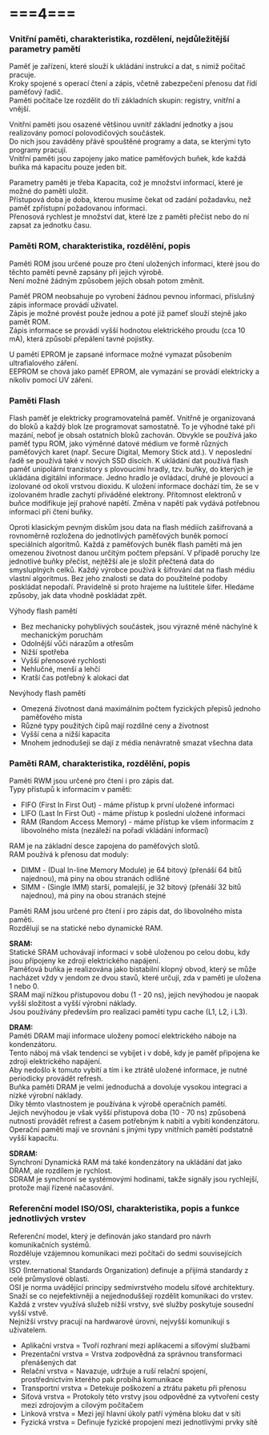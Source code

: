# ===4===
### Vnitřní paměti, charakteristika, rozdělení, nejdůležitější parametry pamětí
Paměť je zařízení, které slouží k ukládání instrukcí a dat, s nimiž počítač pracuje.\
Kroky spojené s operací čtení a zápis, včetně zabezpečení přenosu dat řídí paměťový řadič.\
Paměti počítače lze rozdělit do tří základních skupin: registry, vnitřní a vnější.

Vnitřní paměti jsou osazené většinou uvnitř základní jednotky a jsou realizovány pomocí polovodičových součástek.\
Do nich jsou zaváděny přávě spouštěné programy a data, se kterými tyto programy pracují.\
Vnitřní paměti jsou zapojeny jako matice paměťových buňek, kde každá buňka má kapacitu pouze jeden bit.

Parametry paměti je třeba Kapacita, což je množství informací, které je možné do paměti uložit.\
Přístupová doba je doba, kterou musíme čekat od zadání požadavku, než paměť zpřístupní požadovanou informaci.\
Přenosová rychlest je množství dat, které lze z paměti přečíst nebo do ní zapsat za jednotku času.

### Paměti ROM, charakteristika, rozdělění, popis
Paměti ROM jsou určené pouze pro čtení uložených informaci, které jsou do těchto pamětí pevně zapsány při jejich výrobě.\
Není možné žádným způsobem jejich obsah potom změnit.

Paměť PROM neobsahuje po vyrobení žádnou pevnou informaci, příslušný zápis informace provádí uživatel.\
Zápis je možné provést použe jednou a poté již pameť slouží stejně jako pamět ROM.\
Zápis informace se provádí vyšší hodnotou elektrického proudu (cca 10 mA), která způsobí přepálení tavné pojistky.

U pamětí EPROM je zapsané informace možné vymazat působením ultrafialového záření.\
EEPROM se chová jako paměť EPROM, ale vymazání se provádí elektricky a nikoliv pomocí UV záření.

### Paměti Flash
Flash paměť je elektricky programovatelná paměť. Vnitřně je organizovaná do bloků a každý blok lze programovat samostatně. To je výhodné také při mazání, neboť je obsah ostatních bloků zachován. Obvykle se používá jako 
paměť typu ROM, jako výměnné datové médium ve formě různých paměťových karet (např. Secure Digital, Memory Stick atd.). V neposlední řadě se používá také v nových SSD discích. K ukládání dat používá flash paměť 
unipolární tranzistory s plovoucími hradly, tzv. buňky, do kterých je ukládána digitální informace. Jedno hradlo je ovládací, druhé je plovoucí a izolované od okolí vrstvou dioxidu. K uložení informace dochází tím, že se
v izolovaném hradle zachytí přiváděné elektrony. Přítomnost elektronů v buňce modifikuje její prahové napětí. Změna v napětí pak vydává potřebnou informaci při čtení buňky.

Oproti klasickým pevným diskům jsou data na flash médiích zašifrovaná a rovnoměrně rozložena do jednotlivých paměťových buněk pomocí speciálních algoritmů. Každá z paměťových buněk flash paměti má jen omezenou životnost
danou určitým počtem přepsání. V případě poruchy lze jednotlivé buňky přečíst, nejtěžší ale je složit přečtená data do smysluplných celků. Každý výrobce používá k šifrování dat na flash médiu vlastní algoritmus. Bez jeho
znalosti se data do použitelné podoby poskládat nepodaří. Pravidelně si proto hrajeme na luštitele šifer. Hledáme způsoby, jak data vhodně poskládat zpět.

Výhody flash pamětí
* Bez mechanicky pohyblivých součástek, jsou výrazně méně náchylné k mechanickým poruchám
* Odolnější vůči nárazům a otřesům
* Nižší spotřeba
* Vyšší přenosové rychlosti
* Nehlučné, menší a lehčí
* Kratší čas potřebný k alokaci dat

Nevýhody flash pamětí
* Omezená životnost daná maximálním počtem fyzických přepisů jednoho paměťového místa
* Různé typy použitých čipů mají rozdílné ceny a životnost
* Vyšší cena a nižší kapacita
* Mnohem jednodušeji se dají z média nenávratně smazat všechna data

### Paměti RAM, charakteristika, rozdělění, popis
Paměti RWM jsou určené pro čtení i pro zápis dat.\
Typy přístupů k informacím v paměti:
* FIFO (First In First Out) - máme přístup k první uložené informaci
* LIFO (Last In First Out) - máme přístup k poslední uložené informaci
* RAM (Random Access Memory) - máme přístup ke všem informacím z libovolného místa (nezáleží na pořadí vkládání informací)

RAM je na základní desce zapojena do paměťových slotů.\
RAM používá k přenosu dat moduly:
* DIMM - (Dual In-line Memory Module) je 64 bitový (přenáší 64 bitů najednou), má piny na obou stranách odlišné
* SIMM - (Single IMM) starší, pomalejší, je 32 bitový (přenáší 32 bitů najednou), má piny na obou stranách stejné

Paměti RAM jsou určené pro čtení i pro zápis dat, do libovolného místa paměti.\
Rozdělují se na statické nebo dynamické RAM.

**SRAM:**\
Statické SRAM uchovávají informaci v sobě uloženou po celou dobu, kdy jsou připojeny ke zdroji elektrického napájení.\
Paměťová buňka je realizována jako bistabilní klopný obvod, který se může nacházet vždy v jendom ze dvou stavů, které určují, zda v paměti je uložena 1 nebo 0.\
SRAM mají nížkou přístupovou dobu (1 - 20 ns), jejich nevýhodou je naopak vyšší složitost a vyšší výrobní náklady.\
Jsou používány především pro realizaci pamětí typu cache (L1, L2, i L3).

**DRAM:**\
Paměti DRAM mají informace uloženy pomocí elektrického náboje na kondenzátoru.\
Tento náboj má však tendenci se vybíjet i v době, kdy je paměť připojena ke zdroji elektrického napájení.\
Aby nedošlo k tomuto vybití a tím i ke ztrátě uložené informace, je nutné periodicky provádět refresh.\
Buňka paměti DRAM je velmi jednoduchá a dovoluje vysokou integraci a nízké výrobní náklady.\
Díky těmto vlastnostem je používána k výrobě operačních pamětí.\
Jejich nevýhodou je však vyšší přístupová doba (10 - 70 ns) způsobená nutností provádět refrest a časem potřebným k nabití a vybití kondenzátoru.\
Operační paměti mají ve srovnání s jinými typy vnitřních pamětí podstatně vyšší kapacitu.

**SDRAM:**\
Synchroní Dynamická RAM má také kondenzátory na ukládání dat jako DRAM, ale rozdílem je rychlost.\
SDRAM je synchroní se systémovými hodinami, takže signály jsou rychlejší, protože mají řízené načasování.

### Referenční model ISO/OSI, charakteristika, popis a funkce jednotlivých vrstev
Referenční model, který je definován jako standard pro návrh komunikačních systémů.\
Rozděluje vzájemnou komunikaci mezi počítači do sedmi souvisejících vrstev.\
ISO (International Standards Organization) definuje a přijímá standardy z celé průmyslové oblasti.\
OSI je norma uvádějící principy sedmivrstvého modelu síťové architektury.\
Snaží se co nejefektivněji a nejjednoduššejí rozdělit komunikaci do vrstev.\
Každá z vrstev využívá služeb nižší vrstvy, své služby poskytuje sousední vyšší vstvě.\
Nejnižší vrstvy pracují na hardwarové úrovni, nejvyšší komunikují s uživatelem.

* Aplikační vrstva = Tvoří rozhraní mezi aplikacemi a síťovýmí službami
* Prezentační vrstva = Vrstva zodpovědná za správnou transformaci přenášených dat
* Relační vrstva = Navazuje, udržuje a ruší relační spojení, prostřednictvím kterého pak probíhá komunikace
* Transportní vrstva = Detekuje poškození a ztrátu paketu při přenosu
* Síťová vrstva = Protokoly této vrstvy jsou odpovědné za vytvoření cesty mezi zdrojovým a cílovým počítačem
* Linková vrstva = Mezi její hlavní úkoly patří výměna bloku dat v síti
* Fyzická vrstva = Definuje fyzické propojení mezi jednotlivými prvky sítě

